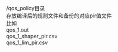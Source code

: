 /qos_policy目录  
存放编译后的规则文件和备份的对应pir值文件  
比如  
qos_1.out  
qos_1_shaper_pir.csv  
qos_1_lim_pir.csv  